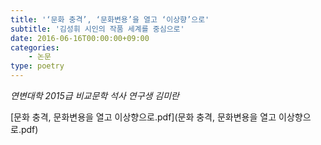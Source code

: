 ```yaml
---
title: '‘문화 충격’, ‘문화변용’을 열고 ‘이상향’으로'
subtitle: '김성휘 시인의 작품 세계를 중심으로'
date: 2016-06-16T00:00:00+09:00
categories:
    - 논문
type: poetry
---
```


*연변대학 2015급 비교문학 석사 연구생 김미란*

<i class="fa fa-download"></i> [문화 충격, 문화변용을 열고 이상향으로.pdf](문화 충격, 문화변용을 열고 이상향으로.pdf)